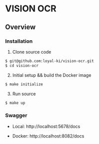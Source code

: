 # VISION OCR

## Overview

### Installation

1. Clone source code

```bash
$ git@github.com:loyal-ki/vision-ocr.git
$ cd vision-ocr
```

2. Initial setup && build the Docker image

```bash
$ make initialize
```

3. Run source

```bash
$ make up
```

### Swagger

- Local: http://localhost:5678/docs

- Docker: http://localhost:8082/docs